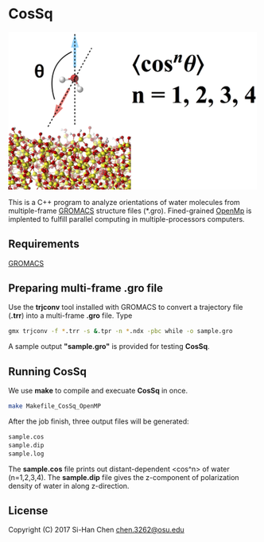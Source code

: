 # CosSq

<img src ="https://github.com/chen3262/CosSq/blob/master/pic.png" width="500">

This is a C++ program to analyze orientations of water molecules from multiple-frame [GROMACS](http://www.gromacs.org/) structure files (*.gro). Fined-grained [OpenMp](http://www.openmp.org) is implented to fulfill parallel computing in multiple-processors computers.

## Requirements
[GROMACS](http://www.gromacs.org/)

## Preparing multi-frame .gro file

Use the **trjconv** tool installed with GROMACS to convert a trajectory file (**.trr**) into a multi-frame **.gro** file. Type

```bash
gmx trjconv -f *.trr -s &.tpr -n *.ndx -pbc while -o sample.gro
```

A sample output **"sample.gro"** is provided for testing **CosSq**.

## Running CosSq

We use **make** to compile and execuate **CosSq** in once. 

```bash
make Makefile_CosSq_OpenMP
```

After the job finish, three output files will be generated:

```bash
sample.cos
sample.dip
sample.log
```

The **sample.cos** file prints out distant-dependent <cos^n> of water (n=1,2,3,4). The **sample.dip** file gives the z-component of polarization density of water in along z-direction.

## License

Copyright (C) 2017 Si-Han Chen chen.3262@osu.edu
